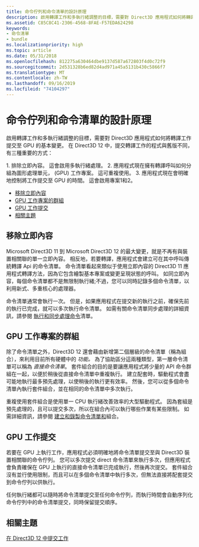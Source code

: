 ```yaml
---
title: 命令佇列和命令清單的設計原理
description: 啟用轉譯工作和多執行緒調整的目標，需要對 Direct3D 應用程式如何將轉譯工作提交至 GPU 的基本變更。
ms.assetid: C85C8C41-2306-4568-8FAE-F57EDA624298
keywords:
- 命令清單
- bundle
ms.localizationpriority: high
ms.topic: article
ms.date: 05/31/2018
ms.openlocfilehash: 812275a630464dbe9137d587a672803f4d0c72f9
ms.sourcegitcommit: 2d531328b6ed82d4ad971a45a5131b430c5866f7
ms.translationtype: MT
ms.contentlocale: zh-TW
ms.lasthandoff: 09/16/2019
ms.locfileid: "74104297"
---
```

# <a name="design-philosophy-of-command-queues-and-command-lists"></a>命令佇列和命令清單的設計原理

啟用轉譯工作和多執行緒調整的目標，需要對 Direct3D 應用程式如何將轉譯工作提交至 GPU 的基本變更。 在 Direct3D 12 中，提交轉譯工作的程式與舊版不同，有三種重要的方式：

<dl> 1. 排除立即內容。 這會啟用多執行緒處理。  
2. 應用程式現在擁有轉譯呼叫如何分組為圖形處理單元， (GPU) 工作專案。 這可重複使用。  
3. 應用程式現在會明確地控制將工作提交至 GPU 的時間。 這會啟用專案1和2。  
</dl>

-   [移除立即內容](#removal-of-the-immediate-context)
-   [GPU 工作專案的群組](#grouping-of-gpu-work-items)
-   [GPU 工作提交](#gpu-work-submission)
-   [相關主題](#related-topics)

## <a name="removal-of-the-immediate-context"></a>移除立即內容

Microsoft Direct3D 11 到 Microsoft Direct3D 12 的最大變更，就是不再有與裝置相關聯的單一立即內容。 相反地，若要轉譯，應用程式會建立可在其中呼叫傳統轉譯 Api 的命令清單。 命令清單看起來類似于使用立即內容的 Direct3D 11 應用程式轉譯方法，因為它包含繪製基本專案或變更呈現狀態的呼叫。 如同立即內容，每個命令清單都不是無限制執行緒;不過，您可以同時記錄多個命令清單，以利用新式、多重核心的處理器。

命令清單通常會執行一次。 但是，如果應用程式在提交新的執行之前，確保先前的執行已完成，就可以多次執行命令清單。 如需有關命令清單同步處理的詳細資訊，請參閱 [執行和同步處理命令](executing-and-synchronizing-command-lists.md)清單。

## <a name="grouping-of-gpu-work-items"></a>GPU 工作專案的群組

除了命令清單之外，Direct3D 12 還會藉由新增第二個層級的命令清單（稱為組合），來利用目前所有硬體中的 *功能。* 為了協助區分這兩種類型，第一層命令清單可以稱為 *直接命令清單*。 套件組合的目的是要讓應用程式將少量的 API 命令群組在一起，以便於稍後從直接命令清單中重複執行。 建立配套時，驅動程式會盡可能地執行最多預先處理，以使稍後的執行更有效率。 然後，您可以從多個命令清單內執行套件組合，並在相同的命令清單中多次執行。

重複使用套件組合是使用單一 CPU 執行緒改善效率的大型驅動程式。 因為套組是預先處理的，且可以提交多次，所以在組合內可以執行哪些作業有某些限制。 如需詳細資訊，請參閱 [建立和錄製命令清單和](recording-command-lists-and-bundles.md)組合。

## <a name="gpu-work-submission"></a>GPU 工作提交

若要在 GPU 上執行工作，應用程式必須明確地將命令清單提交至與 Direct3D 裝置相關聯的命令佇列。 您可以多次提交 direct 命令清單來執行多次，但應用程式會負責確保在 GPU 上執行的直接命令清單已完成執行，然後再次提交。 套件組合沒有並行使用限制，而且可以在多個命令清單中執行多次，但無法直接將配套提交到命令佇列以供執行。

任何執行緒都可以隨時將命令清單提交至任何命令佇列，而執行時間會自動序列化命令佇列中的命令清單提交，同時保留提交順序。

## <a name="related-topics"></a>相關主題

<dl> <dt>

[在 Direct3D 12 中提交工作](command-queues-and-command-lists.md)
</dt> </dl>

 

 




